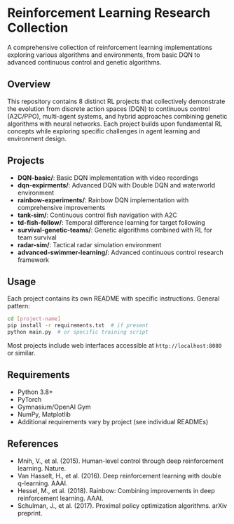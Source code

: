 # Reinforcement Learning Research Collection

A comprehensive collection of reinforcement learning implementations exploring various algorithms and environments, from basic DQN to advanced continuous control and genetic algorithms.

## Overview

This repository contains 8 distinct RL projects that collectively demonstrate the evolution from discrete action spaces (DQN) to continuous control (A2C/PPO), multi-agent systems, and hybrid approaches combining genetic algorithms with neural networks. Each project builds upon fundamental RL concepts while exploring specific challenges in agent learning and environment design.

## Projects

- **DQN-basic/**: Basic DQN implementation with video recordings
- **dqn-expirments/**: Advanced DQN with Double DQN and waterworld environment
- **rainbow-experiments/**: Rainbow DQN implementation with comprehensive improvements
- **tank-sim/**: Continuous control fish navigation with A2C
- **td-fish-follow/**: Temporal difference learning for target following
- **survival-genetic-teams/**: Genetic algorithms combined with RL for team survival
- **radar-sim/**: Tactical radar simulation environment
- **advanced-swimmer-learning/**: Advanced continuous control research framework

## Usage

Each project contains its own README with specific instructions. General pattern:

```bash
cd [project-name]
pip install -r requirements.txt  # if present
python main.py  # or specific training script
```

Most projects include web interfaces accessible at `http://localhost:8080` or similar.

## Requirements

- Python 3.8+
- PyTorch
- Gymnasium/OpenAI Gym
- NumPy, Matplotlib
- Additional requirements vary by project (see individual READMEs)

## References

- Mnih, V., et al. (2015). Human-level control through deep reinforcement learning. Nature.
- Van Hasselt, H., et al. (2016). Deep reinforcement learning with double q-learning. AAAI.
- Hessel, M., et al. (2018). Rainbow: Combining improvements in deep reinforcement learning. AAAI.
- Schulman, J., et al. (2017). Proximal policy optimization algorithms. arXiv preprint.
